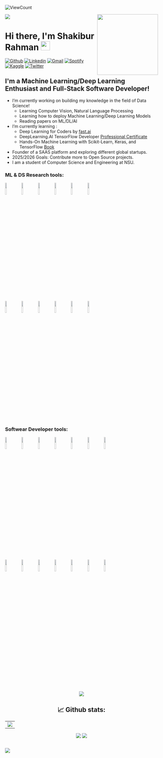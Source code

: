 ![ViewCount](https://views.whatilearened.today/views/github/shakiburcode/shakiburcode.svg?cache=remove)

![](https://quotes-github-readme.vercel.app/api?type=horizontal&theme=radical)
<img align="right" height="200" src="https://media3.giphy.com/media/v1.Y2lkPTc5MGI3NjExOG16M3c2bXR6MmR5MW85d2h6MmxncXA1cXB0djk5NXF0bzI1ejZzMiZlcD12MV9pbnRlcm5hbF9naWZfYnlfaWQmY3Q9Zw/OLPQ6z2hlHmwFc4Hso/giphy.gif"  />
<h1 align="left">Hi there, I'm Shakibur Rahman <img src="https://raw.githubusercontent.com/iampavangandhi/iampavangandhi/master/gifs/Hi.gif" width="30px"></h1>

[![Github](https://img.shields.io/badge/-Github-333?style=flat&logo=Github&logoColor=white)](https://github.com/shakiburcode)
[![Linkedin](https://img.shields.io/badge/-LinkedIn-blue?style=flat&logo=Linkedin&logoColor=white)](https://www.linkedin.com/in/mdshakiburrahman/)
[![Gmail](https://img.shields.io/badge/-Gmail-c14438?style=flat&logo=Gmail&logoColor=white)](mailto:shakiburrahmanshanto1@gmail.com)
[![Spotify](https://img.shields.io/badge/-Spotify-1DB954?style=flat&logo=Spotify&logoColor=white)](https://open.spotify.com/user/31wwsok2swhdv5hkgnn4ohyeezyy)
[![Kaggle](https://img.shields.io/badge/-Kaggle-20beff?style=flat&logo=Kaggle&logoColor=white)](https://www.kaggle.com/iamshakibur)
[![Twitter](https://img.shields.io/badge/-Twitter-1DA1F2?style=flat&logo=Twitter&logoColor=white)](https://x.com/shakiburrahman_)
&nbsp;
## I'm a Machine Learning/Deep Learning Enthusiast and Full-Stack Software Developer!

- I’m currently working on building my knowledge in the field of Data Science!
  - Learning Computer Vision, Natural Language Processing
  - Learning how to deploy Machine Learning/Deep Learning Models
  - Reading papers on ML/DL/AI
- I’m currently learning : 
  - Deep Learning for Coders by [fast.ai](http://course.fast.ai)
  - DeepLearning.AI TensorFlow Developer [Professional Certificate](https://www.coursera.org/professional-certificates/tensorflow-in-practice)
  - Hands-On Machine Learning with Scikit-Learn, Keras, and TensorFlow [Book](https://www.oreilly.com/library/view/hands-on-machine-learning/9781492032632/)
- Founder of a SAAS platform and exploring different global startups. 
- 2025/2026 Goals: Contribute more to Open Source projects.
- I am a student of Computer Science and Engineering at NSU.
  
### ML & DS Research tools:

  <code><img width="10%" src="https://www.vectorlogo.zone/logos/python/python-ar21.svg"></code>
  <code><img width="10%" src="https://www.vectorlogo.zone/logos/nextjs/nextjs-ar21.svg"></code>
  <code><img width="10%" src="https://www.vectorlogo.zone/logos/pytorch/pytorch-ar21.svg"></code>
  <code><img width="10%" src="https://www.vectorlogo.zone/logos/tensorflow/tensorflow-ar21.svg"></code>
  <code><img width="10%" src="https://www.vectorlogo.zone/logos/jupyter/jupyter-ar21.svg"></code>
  <code><img width="10%" src="https://www.vectorlogo.zone/logos/json/json-ar21.svg"></code>
  <br />
  <code><img width="10%" src="https://www.vectorlogo.zone/logos/mysql/mysql-ar21.svg"></code>
  <code><img width="10%" src="https://www.vectorlogo.zone/logos/google_cloud/google_cloud-ar21.svg"></code>
  <code><img width="10%" src="https://www.vectorlogo.zone/logos/docker/docker-ar21.svg"></code>
  <code><img width="10%" src="https://www.vectorlogo.zone/logos/git-scm/git-scm-ar21.svg"></code>
  <code><img width="10%" src="https://www.vectorlogo.zone/logos/github/github-ar21.svg"></code>
  <code><img width="10%" src="https://www.vectorlogo.zone/logos/visualstudio_code/visualstudio_code-ar21.svg"></code>
<br />
### Softwear Developer tools:

  <code><img width="10%" src="https://www.vectorlogo.zone/logos/flutterio/flutterio-ar21.svg"></code>
  <code><img width="10%" src="https://www.vectorlogo.zone/logos/firebase/firebase-ar21.svg"></code>
  <code><img width="10%" src="https://www.vectorlogo.zone/logos/laravel/laravel-ar21.svg"></code>
  <code><img width="10%" src="https://www.vectorlogo.zone/logos/dartlang/dartlang-ar21.svg"></code>
  <code><img width="10%" src="https://www.vectorlogo.zone/logos/nextjs/nextjs-ar21.svg"></code>
  <code><img width="10%" src="https://www.vectorlogo.zone/logos/reactjs/reactjs-ar21.svg"></code>
  <code><img width="10%" src="https://www.vectorlogo.zone/logos/tailwindcss/tailwindcss-ar21.svg"></code>

  <code><img width="10%" src="https://www.vectorlogo.zone/logos/isocpp/isocpp-ar21.svg"></code>
  <code><img width="10%" src="https://www.vectorlogo.zone/logos/java/java-ar21.svg"></code>
  <code><img width="10%" src="https://www.vectorlogo.zone/logos/javascript/javascript-ar21.svg"></code>
  <code><img width="10%" src="https://www.vectorlogo.zone/logos/nodejs/nodejs-ar21.svg"></code>
  <code><img width="10%" src="https://www.vectorlogo.zone/logos/mongodb/mongodb-ar21.svg"></code>
  <code><img width="10%" src="https://www.vectorlogo.zone/logos/djangoproject/djangoproject-ar21.svg"></code>
  <code><img width="10%" src="https://www.vectorlogo.zone/logos/figma/figma-ar21.svg"></code>

<br />


<div align="center">

  ![](https://nirzak-streak-stats.vercel.app/?user=shakiburcode&theme=dark&hide_border=false)<br/>
  ## 📈 Github stats:

<table>
  <tr>
    <td>
      <img src="https://github-readme-stats-sigma-five.vercel.app/api?username=shohan12727&show_icons=true&theme=radical" >
    </td>
  </tr>
</table>

![](https://github-readme-stats.vercel.app/api?username=shakiburcode&theme=dark&hide_border=false&include_all_commits=false&count_private=false)
![](https://github-readme-stats.vercel.app/api/top-langs/?username=shakiburcode&theme=dark&hide_border=false&include_all_commits=false&count_private=false&layout=compact)

</div>

## 
![](https://github-profile-trophy.vercel.app/?username=shakiburcode&theme=radical&no-frame=false&no-bg=true&margin-w=4)




